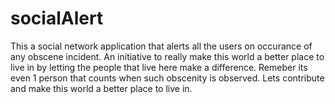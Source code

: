 # socialAlert
This a social network application that alerts all the users on occurance of any obscene incident. An initiative to really make this world a better place to live in by letting the people that live here make a difference. Remeber its even 1 person that counts when such obscenity is observed. Lets contribute and make this world a better place to live in.
